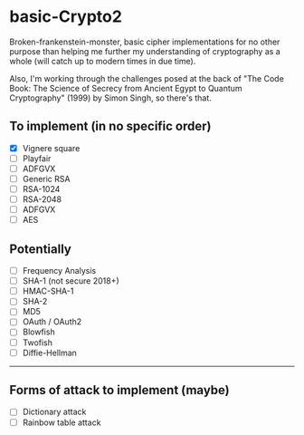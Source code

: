 # basic-Crypto2
Broken-frankenstein-monster, basic cipher implementations for no other purpose than helping me further my understanding of cryptography as a whole (will catch up to modern times in due time).

Also, I'm working through the challenges posed at the back of "The Code Book: The Science of Secrecy from Ancient Egypt to Quantum Cryptography" (1999) by Simon Singh, so there's that.

## To implement (in no specific order)

- [x] Vignere square
- [ ] Playfair
- [ ] ADFGVX
- [ ] Generic RSA
- [ ] RSA-1024
- [ ] RSA-2048
- [ ] ADFGVX
- [ ] AES

## Potentially
- [ ] Frequency Analysis
- [ ] SHA-1 (not secure 2018+)
- [ ] HMAC-SHA-1
- [ ] SHA-2
- [ ] MD5
- [ ] OAuth / OAuth2
- [ ] Blowfish
- [ ] Twofish
- [ ] Diffie-Hellman

---

## Forms of attack to implement (maybe)

- [ ] Dictionary attack
- [ ] Rainbow table attack
